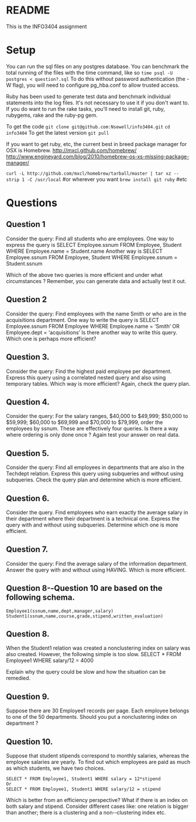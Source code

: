 # README

This is the INFO3404 assignment

# Setup

You can run the sql files on any postgres database.
You can benchmark the total running of the files with the time command, like so
`time psql -U postgres < question?.sql`
To do this without password authentication (the -W flag), you will need to configure pg_hba.conf to allow trusted access.

Ruby has been used to generate test data and benchmark individual statements into the log files. It's not necessary to use it if you don't want to. If you do want to run the rake tasks, you'll need to install git, ruby, rubygems, rake and the ruby-pg gem. 

To get the code
`git clone git@github.com:Nsewell/info3404.git`
`cd info3404`
To get the latest version
`git pull`

If you want to get ruby, etc, the current best in breed package manager for OSX is Homebrew.
http://mxcl.github.com/homebrew/
http://www.engineyard.com/blog/2010/homebrew-os-xs-missing-package-manager/

`curl -L http://github.com/mxcl/homebrew/tarball/master | tar xz --strip 1 -C /usr/local` #or wherever you want
`brew install git ruby` #etc

# Questions

## Question 1
Consider the query: Find all students who are employees.
One way to express the query is
    SELECT Employee.ssnum
    FROM Employee, Student
    WHERE Employee.name = Student.name
    Another way is
    SELECT Employee.ssnum
    FROM Employee, Student
    WHERE Employee.ssnum = Student.ssnum

Which of the above two queries is more efficient and under what circumstances ?
Remember, you can generate data and actually test it out.

## Question 2
Consider the query: Find employees with the name Smith or who are in the
acquisitions department.
One way to write the query is
    SELECT Employee.ssnum
    FROM Employee
    WHERE Employee.name = ‘Smith’
    OR Employee.dept = ‘acquisitions’
Is there another way to write this query. Which one is perhaps more efficient?

## Question 3.
Consider the query: Find the highest paid employee per department. Express
this query using a correlated nested query and also using temporary tables.
Which way is more efficient? Again, check the query plan.

## Question 4. 
Consider the query: For the salary ranges, $40,000 to $49,999; $50,000 to
$59,999; $60,000 to $69,999 and $70,000 to $79,999, order the employees by
ssnum. These are effectively four queries. Is there a way where ordering is only
done once ? Again test your answer on real data.

## Question 5. 
Consider the query: Find all employees in departments that are also in the
Techdept relation. Express this query using subqueries and without using
subqueries. Check the query plan and determine which is more efficient.

## Question 6. 
Consider the query. Find employees who earn exactly the average salary in
their department where their department is a technical one. Express the query
with and without using subqueries. Determine which one is more efficient.

## Question 7. 
Consider the query: Find the average salary of the information department.
Answer the query with and without using HAVING. Which is more efficient.

## Question 8-­‐Question 10 are based on the following schema.

    Employee1(ssnum,name,dept,manager,salary)
    Student1(ssnum,name,course,grade,stipend,written_evaluation)


## Question 8. 
When the Student1 relation was created a nonclustering index on salary was also created. However, the following simple is too slow.
    SELECT *
    FROM Employee1
    WHERE salary/12 = 4000

Explain why the query could be slow and how the situation can be remedied.

## Question 9.
Suppose there are 30 Employee1 records per page. Each employee belongs to one of the 50 departments. Should you put a nonclustering index on department ?

## Question 10. 
Suppose that student stipends correspond to monthly salaries, whereas the
employee salaries are yearly. To find out which employees are paid as much as
which students, we have two choices.

    SELECT * FROM Employee1, Student1 WHERE salary = 12*stipend
    Or
    SELECT * FROM Employee1, Student1 WHERE salary/12 = stipend

Which is better from an efficiency perspective? What if there is an index on both salary and stipend. Consider different cases like: one relation is bigger than
another; there is a clustering and a non-­‐clustering index etc.
